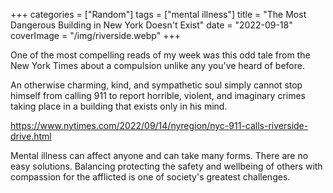 +++
categories = ["Random"]
tags = ["mental illness"]
title = "The Most Dangerous Building in New York Doesn't Exist"
date = "2022-09-18"
coverImage = "/img/riverside.webp"
+++

One of the most compelling reads of my week was this odd tale from the New York Times about a compulsion unlike any you've heard of before.

<!--more-->

An otherwise charming, kind, and sympathetic soul simply cannot stop himself from calling 911 to report horrible, violent, and imaginary crimes taking place in a building that exists only in his mind.

https://www.nytimes.com/2022/09/14/nyregion/nyc-911-calls-riverside-drive.html

Mental illness can affect anyone and can take many forms. There are no easy solutions. Balancing protecting the safety and wellbeing of others with compassion for the afflicted is one of society's greatest challenges.
